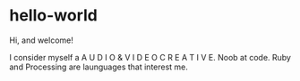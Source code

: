 # hello-world

Hi, and welcome!

I consider myself a A U D I O & V I D E O C R E A T I V E. Noob at code. 
Ruby and Processing are launguages that interest me. 

